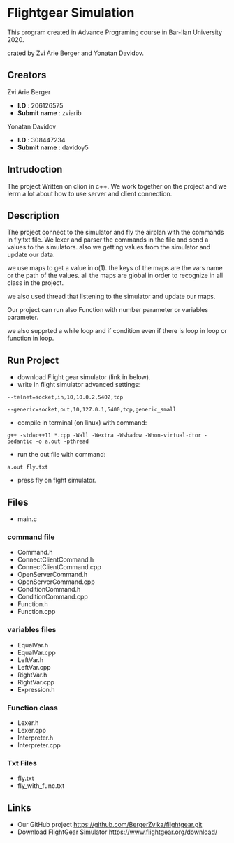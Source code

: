 # Flightgear Simulation
This program created in Advance Programing course in Bar-Ilan University 2020.

crated by Zvi Arie Berger and Yonatan Davidov.

## Creators
Zvi Arie Berger

- **I.D** : 206126575
- **Submit name** : zviarib

Yonatan Davidov

- **I.D** : 308447234
- **Submit name** : davidoy5

## Intrudoction
The project Written on clion in c++. We work together on the project and 
we lerrn a lot about how to use server and client connection.


## Description
The project connect to the simulator and fly the airplan with 
the commands in fly.txt file. We lexer and parser the commands in the file
and send a values to the simulators. also we getting values from the simulator
and update our data.

we use maps to get a value in o(1). the keys of the maps are the vars name or
the path of the values. all the maps are global in order to recognize in all class
in the project.

we also used thread that listening to the simulator and update our maps.

Our project can run also Function with number parameter or variables parameter.

we also supprted a while loop and if condition even if there is loop in loop
or function in loop.


## Run Project
- download Flight gear simulator (link in below).
- write in flight simulator advanced settings: 

`--telnet=socket,in,10,10.0.2,5402,tcp `

`--generic=socket,out,10,127.0.1,5400,tcp,generic_small`

- compile in terminal (on linux) with command:

`g++ -std=c++11 *.cpp -Wall -Wextra -Wshadow -Wnon-virtual-dtor -pedantic -o a.out -pthread`

- run the out file with command:

`a.out fly.txt`
- press fly on flght simulator.

## Files
- main.c 

### command file
- Command.h
- ConnectClientCommand.h
- ConnectClientCommand.cpp
- OpenServerCommand.h
- OpenServerCommand.cpp
- ConditionCommand.h
- ConditionCommand.cpp
- Function.h
- Function.cpp

### variables files
- EqualVar.h
- EqualVar.cpp
- LeftVar.h
- LeftVar.cpp
- RightVar.h
- RightVar.cpp
- Expression.h

### Function class
- Lexer.h
- Lexer.cpp
- Interpreter.h
- Interpreter.cpp

### Txt Files
- fly.txt
- fly_with_func.txt

## Links
- Our GitHub project https://github.com/BergerZvika/flightgear.git
- Download FlightGear Simulator https://www.flightgear.org/download/
